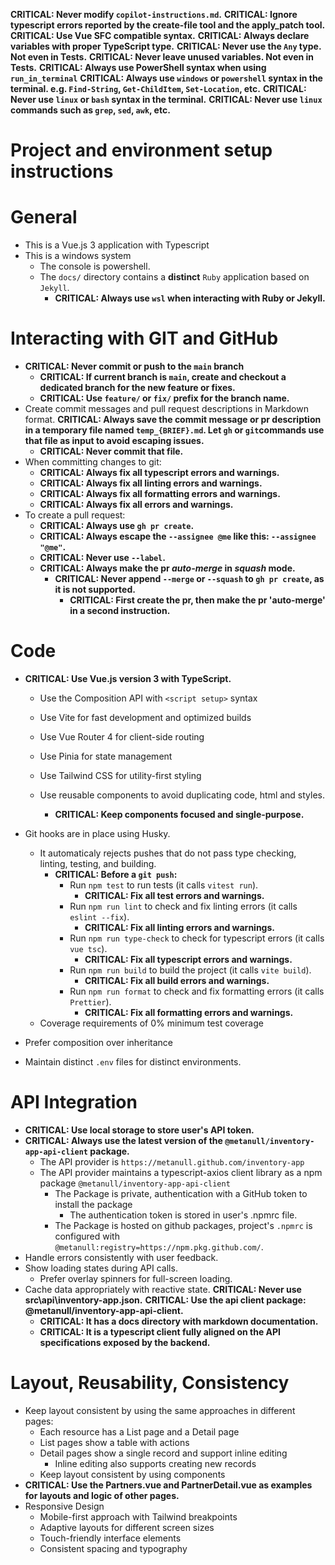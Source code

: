 **CRITICAL: Never modify `copilot-instructions.md`.**
**CRITICAL: Ignore typescript errors reported by the create-file tool and the apply_patch tool.**
**CRITICAL: Use Vue SFC compatible syntax.**
**CRITICAL: Always declare variables with proper TypeScript type.**
**CRITICAL: Never use the `Any` type. Not even in Tests.**
**CRITICAL: Never leave unused variables. Not even in Tests.**
**CRITICAL: Always use PowerShell syntax when using `run_in_terminal`**
**CRITICAL: Always use `windows` or `powershell` syntax in the terminal. e.g. `Find-String`, `Get-ChildItem`, `Set-Location`, etc.**
**CRITICAL: Never use `linux` or `bash` syntax in the terminal.**
**CRITICAL: Never use `linux` commands such as `grep`, `sed`, `awk`, etc.**
# Project and environment setup instructions

# General

- This is a Vue.js 3 application with Typescript
- This is a windows system
  - The console is powershell.
  - The `docs/` directory contains a **distinct** `Ruby` application based on `Jekyll`.
    - **CRITICAL: Always use `wsl` when interacting with Ruby or Jekyll.**

# Interacting with GIT and GitHub

- **CRITICAL: Never commit or push to the `main` branch**
  - **CRITICAL: If current branch is `main`, create and checkout a dedicated branch for the new feature or fixes.**
  - **CRITICAL: Use `feature/` or `fix/` prefix for the branch name.**
- Create commit messages and pull request descriptions in Markdown format.
   **CRITICAL: Always save the commit message or pr description in a temporary file named `temp_{BRIEF}.md`. Let `gh` or `git`commands use that file as input to avoid escaping issues.**
   - **CRITICAL: Never commit that file.**
- When committing changes to git:
  - **CRITICAL: Always fix all typescript errors and warnings.**
  - **CRITICAL: Always fix all linting errors and warnings.**
  - **CRITICAL: Always fix all formatting errors and warnings.**
  - **CRITICAL: Always fix all errors and warnings.**
- To create a pull request:
  - **CRITICAL: Always use `gh pr create`.**
  - **CRITICAL: Always escape the `--assignee @me` like this: `--assignee "@me"`.**
  - **CRITICAL: Never use `--label`.**
  - **CRITICAL: Always make the pr _auto-merge_ in _squash_ mode.**
    - **CRITICAL: Never append `--merge` or `--squash` to `gh pr create`, as it is not supported.**
      - **CRITICAL: First create the pr, then make the pr 'auto-merge' in a second instruction.**

# Code

- **CRITICAL: Use Vue.js version 3 with TypeScript.**
  - Use the Composition API with `<script setup>` syntax
  - Use Vite for fast development and optimized builds
  - Use Vue Router 4 for client-side routing
  - Use Pinia for state management
  - Use Tailwind CSS for utility-first styling
  
  - Use reusable components to avoid duplicating code, html and styles.
    - **CRITICAL: Keep components focused and single-purpose.**

- Git hooks are in place using Husky.
  - It automaticaly rejects pushes that do not pass type checking, linting, testing, and building.
    - **CRITICAL: Before a `git push`:**
      - Run `npm test` to run tests (it calls `vitest run`).
        - **CRITICAL: Fix all test errors and warnings.**
      - Run `npm run lint` to check and fix linting errors (it calls `eslint --fix`).
        - **CRITICAL: Fix all linting errors and warnings.**
      - Run `npm run type-check` to check for typescript errors (it calls `vue tsc`).
        - **CRITICAL: Fix all typescript errors and warnings.**
      - Run `npm run build` to build the project (it calls `vite build`).
        - **CRITICAL: Fix all build errors and warnings.**
      - Run `npm run format` to check and fix formatting errors (it calls `Prettier`).
        - **CRITICAL: Fix all formatting errors and warnings.**
  - Coverage requirements of 0% minimum test coverage
- Prefer composition over inheritance
- Maintain distinct `.env` files for distinct environments.

# API Integration

- **CRITICAL: Use local storage to store user's API token.**
- **CRITICAL: Always use the latest version of the `@metanull/inventory-app-api-client` package.**
  - The API provider is `https://metanull.github.com/inventory-app`
  - The API provider maintains a typescript-axios client library as a npm package `@metanull/inventory-app-api-client`
      - The Package is private, authentication with a GitHub token to install the package
        - The authentication token is stored in user's .npmrc file.
      - The Package is hosted on github packages, project's `.npmrc` is configured with `@metanull:registry=https://npm.pkg.github.com/`.
- Handle errors consistently with user feedback.
- Show loading states during API calls.
  - Prefer overlay spinners for full-screen loading.
- Cache data appropriately with reactive state.
**CRITICAL: Never use src\api\inventory-app.json.**
**CRITICAL: Use the api client package: @metanull/inventory-app-api-client.**
  - **CRITICAL: It has a docs directory with markdown documentation.**
  - **CRITICAL: It is a typescript client fully aligned on the API specifications exposed by the backend.**

# Layout, Reusability, Consistency

- Keep layout consistent by using the same approaches in different pages:
  - Each resource has a List page and a Detail page
  - List pages show a table with actions
  - Detail pages show a single record and support inline editing
    - Inline editing also supports creating new records
  - Keep layout consistent by using components
- **CRITICAL: Use the Partners.vue and PartnerDetail.vue as examples for layouts and logic of other pages.**
- Responsive Design
  - Mobile-first approach with Tailwind breakpoints
  - Adaptive layouts for different screen sizes
  - Touch-friendly interface elements
  - Consistent spacing and typography
